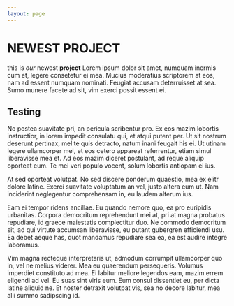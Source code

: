 ```yaml
---
layout: page 
---
```


# NEWEST PROJECT
this is *our* newest __project__
Lorem ipsum dolor sit amet, numquam inermis cum et, legere consetetur ei mea. Mucius moderatius scriptorem at eos, nam ad essent numquam nominati. Feugiat accusam deterruisset at sea. Sumo munere facete ad sit, vim exerci possit essent ei.

## Testing
No postea suavitate pri, an pericula scribentur pro. Ex eos mazim lobortis instructior, in lorem impedit consulatu qui, et atqui putent per. Ut sit nostrum deserunt pertinax, mel te quis detracto, natum inani feugait his ei. Ut utinam legere ullamcorper mel, et eos cetero appareat referrentur, etiam simul liberavisse mea et. Ad eos mazim diceret postulant, ad reque aliquip oporteat eum. Te mei veri populo vocent, solum lobortis antiopam ei ius.

At sed oporteat volutpat. No sed discere ponderum quaestio, mea ex elitr dolore latine. Exerci suavitate voluptatum an vel, justo altera eum ut. Nam inciderint neglegentur comprehensam in, eu laudem alterum ius.

Eam ei tempor ridens ancillae. Eu quando nemore quo, ea pro euripidis urbanitas. Corpora democritum reprehendunt mei at, pri at magna probatus repudiare, id graece maiestatis complectitur duo. Ne commodo democritum sit, ad qui virtute accumsan liberavisse, eu putant gubergren efficiendi usu. Ea debet aeque has, quot mandamus repudiare sea ea, ea est audire integre laboramus.

Vim magna recteque interpretaris ut, admodum corrumpit ullamcorper quo in, vel ne melius viderer. Mea eu quaerendum persequeris. Volumus imperdiet constituto ad mea. Ei labitur meliore legendos eam, mazim errem eligendi ad vel. Eu suas sint viris eum. Eum consul dissentiet eu, per dicta latine aliquid ne. Et noster detraxit volutpat vis, sea no decore labitur, mea alii summo sadipscing id.
